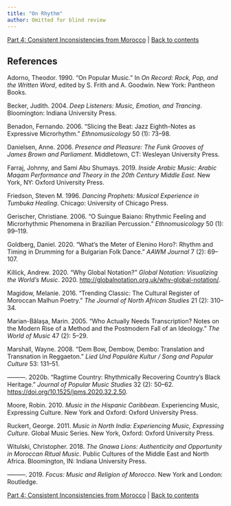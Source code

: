 ```yaml
---
title: "On Rhythm"
author: Omitted for blind review
---
```

[Part 4: Consistent Inconsistencies from Morocco](part4.html) | [Back to contents](index.html)

## References

Adorno, Theodor. 1990. “On Popular Music.” In *On Record: Rock, Pop, and the Written Word*, edited by S. Frith and A. Goodwin. New York: Pantheon Books.

Becker, Judith. 2004. *Deep Listeners: Music, Emotion, and Trancing*. Bloomington: Indiana University Press.

Benadon, Fernando. 2006. “Slicing the Beat: Jazz Eighth-Notes as Expressive Microrhythm.” *Ethnomusicology* 50 (1): 73–98.

Danielsen, Anne. 2006. *Presence and Pleasure: The Funk Grooves of James Brown and Parliament*. Middletown, CT: Wesleyan University Press.

Farraj, Johnny, and Sami Abu Shumays. 2019. *Inside Arabic Music: Arabic Maqam Performance and Theory in the 20th Century Middle East*. New York, NY: Oxford University Press.

Friedson, Steven M. 1996. *Dancing Prophets: Musical Experience in Tumbuka Healing*. Chicago: University of Chicago Press.

Gerischer, Christiane. 2006. “O Suingue Baiano: Rhythmic Feeling and Microrhythmic Phenomena in Brazilian Percussion.” *Ethnomusicology* 50 (1): 99–119.

Goldberg, Daniel. 2020. “What’s the Meter of Elenino Horo?: Rhythm and Timing in Drumming for a Bulgarian Folk Dance.” *AAWM Journal* 7 (2): 69–107.

Killick, Andrew. 2020. “Why Global Notation?” *Global Notation: Visualizing the World’s Music*. 2020. http://globalnotation.org.uk/why-global-notation/.

Magidow, Melanie. 2016. “Trending Classic: The Cultural Register of Moroccan Malhun Poetry.” *The Journal of North African Studies* 21 (2): 310–34.

Marian-Bălaşa, Marin. 2005. “Who Actually Needs Transcription? Notes on the Modern Rise of a Method and the Postmodern Fall of an Ideology.” *The World of Music* 47 (2): 5–29.

Marshall, Wayne. 2008. “Dem Bow, Dembow, Dembo: Translation and Transnation in Reggaeton.” *Lied Und Populäre Kultur / Song and Popular Culture* 53: 131–51.

———. 2020b. “Ragtime Country: Rhythmically Recovering Country’s Black Heritage.” *Journal of Popular Music Studies* 32 (2): 50–62. https://doi.org/10.1525/jpms.2020.32.2.50.

Moore, Robin. 2010. *Music in the Hispanic Caribbean*. Experiencing Music, Expressing Culture. New York and Oxford: Oxford University Press.

Ruckert, George. 2011. *Music in North India: Experiencing Music, Expressing Culture*. Global Music Series. New York, Oxford: Oxford University Press.

Witulski, Christopher. 2018. *The Gnawa Lions: Authenticity and Opportunity in Moroccan Ritual Music*. Public Cultures of the Middle East and North Africa. Bloomington, IN: Indiana University Press.

———. 2019. *Focus: Music and Religion of Morocco*. New York and London: Routledge.

[Part 4: Consistent Inconsistencies from Morocco](part4.html) | [Back to contents](index.html)

<script data-goatcounter="https://witulski.goatcounter.com/count" async src="//gc.zgo.at/count.js"></script>
